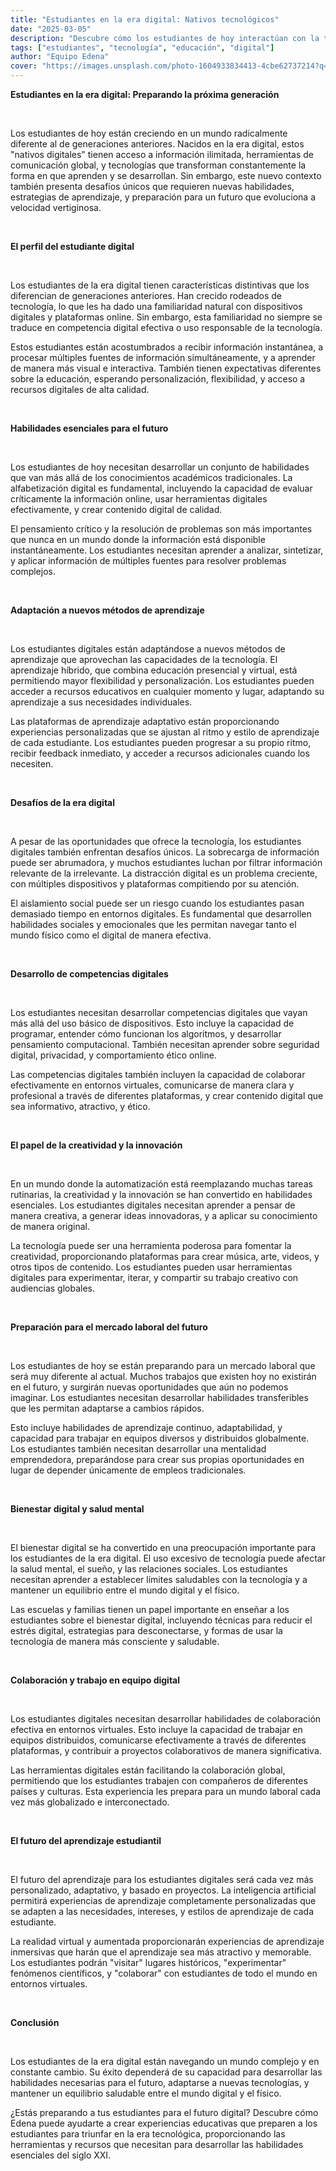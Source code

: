 ```yaml
---
title: "Estudiantes en la era digital: Nativos tecnológicos"
date: "2025-03-05"
description: "Descubre cómo los estudiantes de hoy interactúan con la tecnología y cómo los centros educativos pueden aprovechar esta realidad."
tags: ["estudiantes", "tecnología", "educación", "digital"]
author: "Equipo Edena"
cover: "https://images.unsplash.com/photo-1604933834413-4cbe62737214?q=80&w=1674&auto=format&fit=crop&ixlib=rb-4.1.0&ixid=M3wxMjA3fDB8MHxwaG90by1wYWdlfHx8fGVufDB8fHx8fA%3D%3D"
---
```


**Estudiantes en la era digital: Preparando la próxima generación**

<br>

Los estudiantes de hoy están creciendo en un mundo radicalmente diferente al de generaciones anteriores. Nacidos en la era digital, estos "nativos digitales" tienen acceso a información ilimitada, herramientas de comunicación global, y tecnologías que transforman constantemente la forma en que aprenden y se desarrollan. Sin embargo, este nuevo contexto también presenta desafíos únicos que requieren nuevas habilidades, estrategias de aprendizaje, y preparación para un futuro que evoluciona a velocidad vertiginosa.

<br>

**El perfil del estudiante digital**

<br>

Los estudiantes de la era digital tienen características distintivas que los diferencian de generaciones anteriores. Han crecido rodeados de tecnología, lo que les ha dado una familiaridad natural con dispositivos digitales y plataformas online. Sin embargo, esta familiaridad no siempre se traduce en competencia digital efectiva o uso responsable de la tecnología.

Estos estudiantes están acostumbrados a recibir información instantánea, a procesar múltiples fuentes de información simultáneamente, y a aprender de manera más visual e interactiva. También tienen expectativas diferentes sobre la educación, esperando personalización, flexibilidad, y acceso a recursos digitales de alta calidad.

<br>

**Habilidades esenciales para el futuro**

<br>

Los estudiantes de hoy necesitan desarrollar un conjunto de habilidades que van más allá de los conocimientos académicos tradicionales. La alfabetización digital es fundamental, incluyendo la capacidad de evaluar críticamente la información online, usar herramientas digitales efectivamente, y crear contenido digital de calidad.

El pensamiento crítico y la resolución de problemas son más importantes que nunca en un mundo donde la información está disponible instantáneamente. Los estudiantes necesitan aprender a analizar, sintetizar, y aplicar información de múltiples fuentes para resolver problemas complejos.

<br>

**Adaptación a nuevos métodos de aprendizaje**

<br>

Los estudiantes digitales están adaptándose a nuevos métodos de aprendizaje que aprovechan las capacidades de la tecnología. El aprendizaje híbrido, que combina educación presencial y virtual, está permitiendo mayor flexibilidad y personalización. Los estudiantes pueden acceder a recursos educativos en cualquier momento y lugar, adaptando su aprendizaje a sus necesidades individuales.

Las plataformas de aprendizaje adaptativo están proporcionando experiencias personalizadas que se ajustan al ritmo y estilo de aprendizaje de cada estudiante. Los estudiantes pueden progresar a su propio ritmo, recibir feedback inmediato, y acceder a recursos adicionales cuando los necesiten.

<br>

**Desafíos de la era digital**

<br>

A pesar de las oportunidades que ofrece la tecnología, los estudiantes digitales también enfrentan desafíos únicos. La sobrecarga de información puede ser abrumadora, y muchos estudiantes luchan por filtrar información relevante de la irrelevante. La distracción digital es un problema creciente, con múltiples dispositivos y plataformas compitiendo por su atención.

El aislamiento social puede ser un riesgo cuando los estudiantes pasan demasiado tiempo en entornos digitales. Es fundamental que desarrollen habilidades sociales y emocionales que les permitan navegar tanto el mundo físico como el digital de manera efectiva.

<br>

**Desarrollo de competencias digitales**

<br>

Los estudiantes necesitan desarrollar competencias digitales que vayan más allá del uso básico de dispositivos. Esto incluye la capacidad de programar, entender cómo funcionan los algoritmos, y desarrollar pensamiento computacional. También necesitan aprender sobre seguridad digital, privacidad, y comportamiento ético online.

Las competencias digitales también incluyen la capacidad de colaborar efectivamente en entornos virtuales, comunicarse de manera clara y profesional a través de diferentes plataformas, y crear contenido digital que sea informativo, atractivo, y ético.

<br>

**El papel de la creatividad y la innovación**

<br>

En un mundo donde la automatización está reemplazando muchas tareas rutinarias, la creatividad y la innovación se han convertido en habilidades esenciales. Los estudiantes digitales necesitan aprender a pensar de manera creativa, a generar ideas innovadoras, y a aplicar su conocimiento de manera original.

La tecnología puede ser una herramienta poderosa para fomentar la creatividad, proporcionando plataformas para crear música, arte, videos, y otros tipos de contenido. Los estudiantes pueden usar herramientas digitales para experimentar, iterar, y compartir su trabajo creativo con audiencias globales.

<br>

**Preparación para el mercado laboral del futuro**

<br>

Los estudiantes de hoy se están preparando para un mercado laboral que será muy diferente al actual. Muchos trabajos que existen hoy no existirán en el futuro, y surgirán nuevas oportunidades que aún no podemos imaginar. Los estudiantes necesitan desarrollar habilidades transferibles que les permitan adaptarse a cambios rápidos.

Esto incluye habilidades de aprendizaje continuo, adaptabilidad, y capacidad para trabajar en equipos diversos y distribuidos globalmente. Los estudiantes también necesitan desarrollar una mentalidad emprendedora, preparándose para crear sus propias oportunidades en lugar de depender únicamente de empleos tradicionales.

<br>

**Bienestar digital y salud mental**

<br>

El bienestar digital se ha convertido en una preocupación importante para los estudiantes de la era digital. El uso excesivo de tecnología puede afectar la salud mental, el sueño, y las relaciones sociales. Los estudiantes necesitan aprender a establecer límites saludables con la tecnología y a mantener un equilibrio entre el mundo digital y el físico.

Las escuelas y familias tienen un papel importante en enseñar a los estudiantes sobre el bienestar digital, incluyendo técnicas para reducir el estrés digital, estrategias para desconectarse, y formas de usar la tecnología de manera más consciente y saludable.

<br>

**Colaboración y trabajo en equipo digital**

<br>

Los estudiantes digitales necesitan desarrollar habilidades de colaboración efectiva en entornos virtuales. Esto incluye la capacidad de trabajar en equipos distribuidos, comunicarse efectivamente a través de diferentes plataformas, y contribuir a proyectos colaborativos de manera significativa.

Las herramientas digitales están facilitando la colaboración global, permitiendo que los estudiantes trabajen con compañeros de diferentes países y culturas. Esta experiencia les prepara para un mundo laboral cada vez más globalizado e interconectado.

<br>

**El futuro del aprendizaje estudiantil**

<br>

El futuro del aprendizaje para los estudiantes digitales será cada vez más personalizado, adaptativo, y basado en proyectos. La inteligencia artificial permitirá experiencias de aprendizaje completamente personalizadas que se adapten a las necesidades, intereses, y estilos de aprendizaje de cada estudiante.

La realidad virtual y aumentada proporcionarán experiencias de aprendizaje inmersivas que harán que el aprendizaje sea más atractivo y memorable. Los estudiantes podrán "visitar" lugares históricos, "experimentar" fenómenos científicos, y "colaborar" con estudiantes de todo el mundo en entornos virtuales.

<br>

**Conclusión**

<br>

Los estudiantes de la era digital están navegando un mundo complejo y en constante cambio. Su éxito dependerá de su capacidad para desarrollar las habilidades necesarias para el futuro, adaptarse a nuevas tecnologías, y mantener un equilibrio saludable entre el mundo digital y el físico.

¿Estás preparando a tus estudiantes para el futuro digital? Descubre cómo Edena puede ayudarte a crear experiencias educativas que preparen a los estudiantes para triunfar en la era tecnológica, proporcionando las herramientas y recursos que necesitan para desarrollar las habilidades esenciales del siglo XXI.
